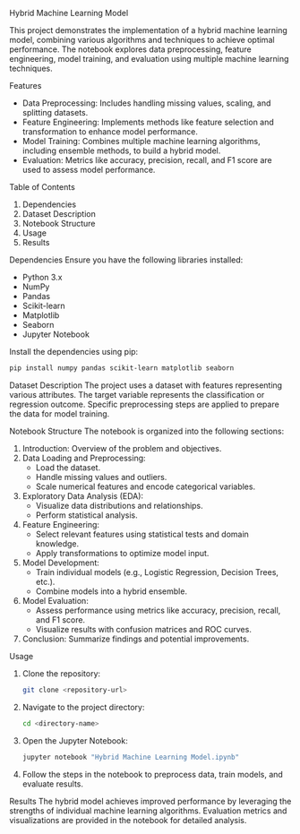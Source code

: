 Hybrid Machine Learning Model

This project demonstrates the implementation of a hybrid machine learning model, combining various algorithms and techniques to achieve optimal performance. The notebook explores data preprocessing, feature engineering, model training, and evaluation using multiple machine learning techniques.

Features
- Data Preprocessing: Includes handling missing values, scaling, and splitting datasets.
- Feature Engineering: Implements methods like feature selection and transformation to enhance model performance.
- Model Training: Combines multiple machine learning algorithms, including ensemble methods, to build a hybrid model.
- Evaluation: Metrics like accuracy, precision, recall, and F1 score are used to assess model performance.

Table of Contents
1. Dependencies
2. Dataset Description
3. Notebook Structure
4. Usage
5. Results

Dependencies
Ensure you have the following libraries installed:
- Python 3.x
- NumPy
- Pandas
- Scikit-learn
- Matplotlib
- Seaborn
- Jupyter Notebook

Install the dependencies using pip:
```bash
pip install numpy pandas scikit-learn matplotlib seaborn
```

Dataset Description
The project uses a dataset with features representing various attributes. The target variable represents the classification or regression outcome. Specific preprocessing steps are applied to prepare the data for model training.

Notebook Structure
The notebook is organized into the following sections:

1. Introduction: Overview of the problem and objectives.
2. Data Loading and Preprocessing:
   - Load the dataset.
   - Handle missing values and outliers.
   - Scale numerical features and encode categorical variables.
3. Exploratory Data Analysis (EDA):
   - Visualize data distributions and relationships.
   - Perform statistical analysis.
4. Feature Engineering:
   - Select relevant features using statistical tests and domain knowledge.
   - Apply transformations to optimize model input.
5. Model Development:
   - Train individual models (e.g., Logistic Regression, Decision Trees, etc.).
   - Combine models into a hybrid ensemble.
6. Model Evaluation:
   - Assess performance using metrics like accuracy, precision, recall, and F1 score.
   - Visualize results with confusion matrices and ROC curves.
7. Conclusion: Summarize findings and potential improvements.

Usage
1. Clone the repository:
   ```bash
   git clone <repository-url>
   ```
2. Navigate to the project directory:
   ```bash
   cd <directory-name>
   ```
3. Open the Jupyter Notebook:
   ```bash
   jupyter notebook "Hybrid Machine Learning Model.ipynb"
   ```
4. Follow the steps in the notebook to preprocess data, train models, and evaluate results.

Results
The hybrid model achieves improved performance by leveraging the strengths of individual machine learning algorithms. Evaluation metrics and visualizations are provided in the notebook for detailed analysis.

